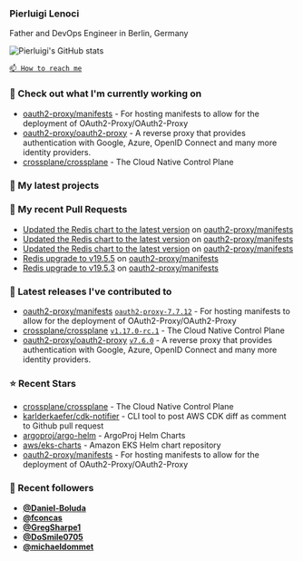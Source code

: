 ### Pierluigi Lenoci

Father and DevOps Engineer in Berlin, Germany

![Pierluigi's GitHub stats](https://github-readme-stats.vercel.app/api?username=pierluigilenoci&show=reviews,discussions_started,discussions_answered,prs_merged,prs_merged_percentage&show_icons=true&theme=trasparent&cache_seconds=86400)

[`📫 How to reach me`](https://about.me/pierluigi.lenoci)

### 👷 Check out what I'm currently working on

- [oauth2-proxy/manifests](https://github.com/oauth2-proxy/manifests) - For hosting manifests to allow for the deployment of OAuth2-Proxy/OAuth2-Proxy
- [oauth2-proxy/oauth2-proxy](https://github.com/oauth2-proxy/oauth2-proxy) - A reverse proxy that provides authentication with Google, Azure, OpenID Connect and many more identity providers.
- [crossplane/crossplane](https://github.com/crossplane/crossplane) - The Cloud Native Control Plane

### 🌱 My latest projects


### 🔨 My recent Pull Requests

- [Updated the Redis chart to the latest version](https://github.com/oauth2-proxy/manifests/pull/229) on [oauth2-proxy/manifests](https://github.com/oauth2-proxy/manifests)
- [Updated the Redis chart to the latest version](https://github.com/oauth2-proxy/manifests/pull/223) on [oauth2-proxy/manifests](https://github.com/oauth2-proxy/manifests)
- [Updated the Redis chart to the latest version](https://github.com/oauth2-proxy/manifests/pull/221) on [oauth2-proxy/manifests](https://github.com/oauth2-proxy/manifests)
- [Redis upgrade to v19.5.5](https://github.com/oauth2-proxy/manifests/pull/218) on [oauth2-proxy/manifests](https://github.com/oauth2-proxy/manifests)
- [Redis upgrade to v19.5.3](https://github.com/oauth2-proxy/manifests/pull/215) on [oauth2-proxy/manifests](https://github.com/oauth2-proxy/manifests)

### 🔭 Latest releases I've contributed to

- [oauth2-proxy/manifests](https://github.com/oauth2-proxy/manifests) [`oauth2-proxy-7.7.12`](https://github.com/oauth2-proxy/manifests/releases/tag/oauth2-proxy-7.7.12) - For hosting manifests to allow for the deployment of OAuth2-Proxy/OAuth2-Proxy
- [crossplane/crossplane](https://github.com/crossplane/crossplane) [`v1.17.0-rc.1`](https://github.com/crossplane/crossplane/releases/tag/v1.17.0-rc.1) - The Cloud Native Control Plane
- [oauth2-proxy/oauth2-proxy](https://github.com/oauth2-proxy/oauth2-proxy) [`v7.6.0`](https://github.com/oauth2-proxy/oauth2-proxy/releases/tag/v7.6.0) - A reverse proxy that provides authentication with Google, Azure, OpenID Connect and many more identity providers.

### ⭐ Recent Stars

- [crossplane/crossplane](https://github.com/crossplane/crossplane) - The Cloud Native Control Plane
- [karlderkaefer/cdk-notifier](https://github.com/karlderkaefer/cdk-notifier) - CLI tool to post AWS CDK diff as comment to Github pull request
- [argoproj/argo-helm](https://github.com/argoproj/argo-helm) - ArgoProj Helm Charts
- [aws/eks-charts](https://github.com/aws/eks-charts) - Amazon EKS Helm chart repository
- [oauth2-proxy/manifests](https://github.com/oauth2-proxy/manifests) - For hosting manifests to allow for the deployment of OAuth2-Proxy/OAuth2-Proxy

### 💖 Recent followers

- [**@Daniel-Boluda**](https://github.com/Daniel-Boluda)
- [**@fconcas**](https://github.com/fconcas)
- [**@GregSharpe1**](https://github.com/GregSharpe1)
- [**@DoSmile0705**](https://github.com/DoSmile0705)
- [**@michaeldommet**](https://github.com/michaeldommet)
